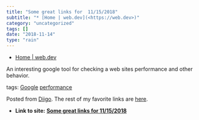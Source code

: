 ```yaml
---
title: "Some great links for  11/15/2018"
subtitle: "* [Home | web.dev](<https://web.dev>)"
category: "uncategorized"
tags: []
date: "2018-11-14"
type: "rain"
---
```

* [Home | web.dev](<https://web.dev>)

An interesting google tool for checking a web sites performance and other
behavior.

tags: [Google](<https://www.diigo.com/user/pitosalas/Google>)
[performance](<https://www.diigo.com/user/pitosalas/performance>)

Posted from [Diigo](<https://www.diigo.com>). The rest of my favorite links
are [here](<https://www.diigo.com/user/pitosalas>).


* **Link to site:** **[Some great links for  11/15/2018](None)**